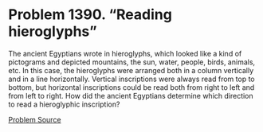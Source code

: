 # Problem 1390. “Reading hieroglyphs”

The ancient Egyptians wrote in hieroglyphs, which looked like a kind of pictograms and depicted mountains, the sun, water, people, birds, animals, etc. In this case, the hieroglyphs were arranged both in a column vertically and in a line horizontally. Vertical inscriptions were always read from top to bottom, but horizontal inscriptions could be read both from right to left and from left to right. How did the ancient Egyptians determine which direction to read a hieroglyphic inscription?

[Problem Source](https://www.trizland.ru/tasks/6158/)